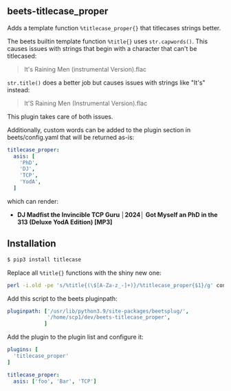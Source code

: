 beets-titlecase_proper
----------------------

Adds a template function `%titlecase_proper{}` that titlecases
strings better.

The beets builtin template function `%title{}` uses `str.capwords()`.
This causes issues with strings that begin with a character that can't
be titlecased:


> It's Raining Men (instrumental Version).flac


`str.title()` does a better job but causes issues with strings like
"It's" instead:


> It'S Raining Men (Instrumental Version).flac


This plugin takes care of both issues.

Additionally, custom words can be added to the plugin section in
beets/config.yaml that will be returned as-is:

```yaml
titlecase_proper:
  asis: [
    'PhD',
    'DJ',
    'TCP',
    'YodA',
  ]
```

which can render:

- **DJ Madfist the Invincible TCP Guru │2024│ Got Myself an PhD in the 313 (Deluxe YodA Edition) [MP3]**


Installation
------------
```bash
$ pip3 install titlecase
```

Replace all `%title{}` functions with the shiny new one:

```bash
perl -i.old -pe 's/%title{(\$[A-Za-z_-]+)}/%titlecase_proper{$1}/g' config.yaml
```

Add this script to the beets pluginpath:

```yaml
pluginpath: ['/usr/lib/python3.9/site-packages/beetsplug/',
             '/home/scp1/dev/beets-titlecase_proper',
            ]
```

Add the plugin to the plugin list and configure it:

```yaml
plugins: [
  'titlecase_proper'
]

titlecase_proper:
  asis: ['foo', 'Bar', 'TCP']
```
